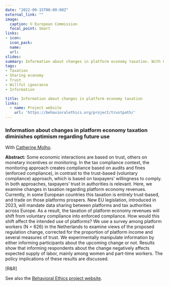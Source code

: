 ```yaml
---
date: "2022-09-15T00:00:00Z"
external_link: ""
image:
  caption: © European Commission
  focal_point: Smart
links:
- icon: 
  icon_pack: 
  name: 
  url: 
slides: 
summary: Information about changes in platform economy taxation. With Catherine Molho. [R&R]
tags:
- Taxation
- Sharing economy
- Trust
- Willful ignorance
- Information

title: Information about changes in platform economy taxation
links:
  - name: Project website
    url: 'https://behavioralethics.org/project/trustpath/'
---
```


<h3> Information about changes in platform economy taxation diminishes optimism regarding future use
 </h3> 

With [Catherine Molho](https://catherinemolho.github.io/). 

<b>Abstract:</b>
Some economic interactions are based on trust, others on monetary incentives or monitoring. In the tax compliance context, the monitoring approach creates compliance based on audits and fines (enforced compliance), in contrast to the trust-based (voluntary compliance) approach, which is based on taxpayers’ willingness to comply. In both approaches, taxpayers’ trust in authorities is relevant. Here, we examine changes in taxation regarding platform economy revenues. Currently, in some European countries this taxation is entirely trust-based, and trade on those platforms prospers. New EU legislation, introduced in 2023, will mandate data sharing between platforms and tax authorities across Europe. As a result, the taxation of platform economy revenues will shift from voluntary compliance into enforced compliance. How would this shift affect the intended use of platforms? We use a survey among platform workers (N = 626) in the Netherlands to examine views of the proposed regulation change, corrected for the proportion of platform income and several measures of trust. We experimentally manipulate information by either informing participants about the upcoming change or not. Results show that informing respondents about the change negatively affects expected supply of labor, mainly among women and part-time workers. The policy implications of these results are discussed. 

[R&R]

See also the [Behavioral Ethics project website](https://behavioralethics.org/project/trustpath/). 